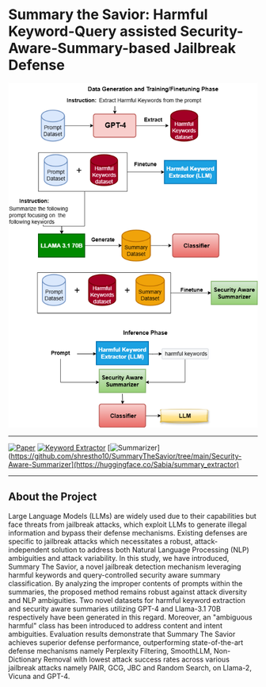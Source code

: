 # Summary the Savior: Harmful Keyword-Query assisted Security-Aware-Summary-based Jailbreak Defense


![Project Banner](https://github.com/shrestho10/SummaryTheSavior/blob/main/for%20figures%20in%20paper/detailed_method.drawio%20(1).png)

---

[![Paper](https://img.shields.io/badge/Paper-Read-blue)](https://link-to-paper.com)
[![Keyword Extractor](https://img.shields.io/badge/Keyword-Extractor-green)](https://huggingface.co/Sabia/llama-2-tokenizer)
[![Summarizer](https://img.shields.io/badge/Summarizer-Tool-orange)](https://github.com/shrestho10/SummaryTheSavior/tree/main/Security-Aware-Summarizer](https://huggingface.co/Sabia/summary_extractor)

---

## About the Project
Large Language Models (LLMs) are widely used due to their capabilities but face threats from jailbreak attacks, which exploit LLMs to generate illegal information and bypass their defense mechanisms. Existing defenses are specific to jailbreak attacks which necessitates a robust, attack-independent solution to address both Natural Language Processing (NLP) ambiguities and attack variability. In this study, we have introduced, Summary The Savior, a novel jailbreak detection mechanism leveraging harmful keywords and query-controlled security aware summary classification. By analyzing the improper contents of prompts within the summaries, the proposed method remains robust against attack diversity and NLP ambiguities. Two novel datasets for harmful keyword extraction and security aware summaries utilizing GPT-4 and Llama-3.1 70B respectively have been generated in this regard. Moreover, an "ambiguous harmful" class has been introduced to address content and intent ambiguities. Evaluation results demonstrate that Summary The Savior achieves superior defense performance, outperforming state-of-the-art defense mechanisms namely Perplexity Filtering, SmoothLLM, Non-Dictionary Removal with lowest attack success rates across various jailbreak attacks namely PAIR, GCG, JBC and Random Search, on Llama-2, Vicuna and GPT-4.
